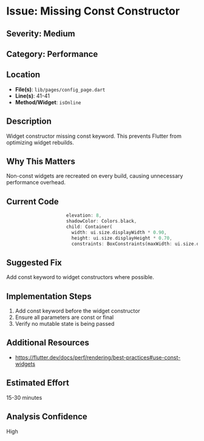 # Issue: Missing Const Constructor

## Severity: Medium

## Category: Performance

## Location
- **File(s)**: `lib/pages/config_page.dart`
- **Line(s)**: 41-41
- **Method/Widget**: `isOnline`

## Description
Widget constructor missing const keyword. This prevents Flutter from optimizing widget rebuilds.

## Why This Matters
Non-const widgets are recreated on every build, causing unnecessary performance overhead.

## Current Code
```dart
                      elevation: 8,
                      shadowColor: Colors.black,
                      child: Container(
                        width: ui.size.displayWidth * 0.90,
                        height: ui.size.displayHeight * 0.70,
                        constraints: BoxConstraints(maxWidth: ui.size.displayWidth * 0.9, maxHeight: ui.size.displayHeight*0.9),
```

## Suggested Fix
Add const keyword to widget constructors where possible.

## Implementation Steps
1. Add const keyword before the widget constructor
2. Ensure all parameters are const or final
3. Verify no mutable state is being passed

## Additional Resources
- https://flutter.dev/docs/perf/rendering/best-practices#use-const-widgets

## Estimated Effort
15-30 minutes

## Analysis Confidence
High
